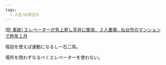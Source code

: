 ```yaml
---
tags:
  - 人生/お役立ち
---
```

[[B! 事故] エレベーターが急上昇し天井に衝突、２人重傷…仙台市のマンションで昨年１月](https://b.hatena.ne.jp/entry/s/www.yomiuri.co.jp/national/20250318-OYT1T50116/)

階段を使えば運動になるし一石二鳥。

場所を問わずなるべくエレベーターを使わない。

